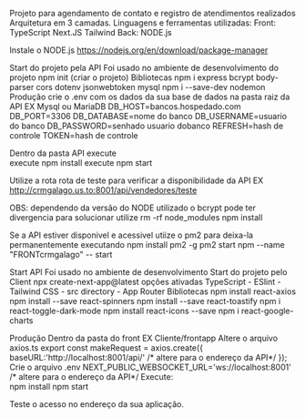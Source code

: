 Projeto para agendamento de contato e registro de atendimentos realizados
Arquitetura em 3 camadas.
Linguagens e ferramentas utilizadas:
  Front: TypeScript
         Next.JS
         Tailwind
  Back: NODE.js

Instale o NODE.js
https://nodejs.org/en/download/package-manager

Start do projeto pela API 
  Foi usado no ambiente de desenvolvimento do projeto
    npm init (criar o projeto)
  Bibliotecas
    npm i express bcrypt body-parser cors dotenv jsonwebtoken mysql
    npm i --save-dev nodemon
 Produção 
   crie o .env com os dados da sua base de dados na pasta raiz da API
     EX Mysql ou MariaDB
      DB_HOST=bancos.hospedado.com
      DB_PORT=3306
      DB_DATABASE=nome do banco
      DB_USERNAME=usuario do banco
      DB_PASSWORD=senhado usuario dobanco
      REFRESH=hash de controle
      TOKEN=hash de controle
 
 Dentro da pasta API execute     
   execute npm install
   execute npm start

Utilize a rota rota de teste para verificar a disponibilidade da API
EX http://crmgalago.us.to:8001/api/vendedores/teste

OBS: dependendo da versão do NODE utilizado o bcrypt pode ter divergencia 
para solucionar utilize
  rm -rf node_modules
  npm install

Se a API estiver disponivel e acessivel utiize o pm2 para deixa-la permanentemente executando 
  npm install pm2 -g
  pm2 start npm --name "FRONTcrmgalago" -- start


Start API 
  Foi usado no ambiente de desenvolvimento
    Start do projeto pelo Client
      npx create-next-app@latest
        opções ativadas TypeScript - ESlint - Tailwind CSS - src directory - App Router
    Bibliotecas
      npm install react-axios
      npm install --save react-spinners
      npm install --save react-toastify
      npm i react-toggle-dark-mode
      npm install react-icons --save
      npm i react-google-charts
  
  Produção
    Dentro da pasta do front EX Cliente/frontapp 
      Altere o arquivo axios.ts
        export const makeRequest = axios.create({
            baseURL:'http://localhost:8001/api/' /* altere para o endereço da API*/
        });
      Crie o arquivo .env NEXT_PUBLIC_WEBSOCKET_URL='ws://localhost:8001' /* altere para o endereço da API*/
      Execute:  
      npm install
      npm start
  
  Teste o acesso no endereço da sua aplicação.   


